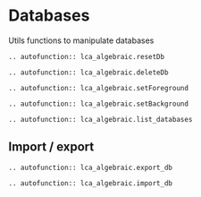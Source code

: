 # Databases

Utils functions to manipulate databases

```{eval-rst} 
.. autofunction:: lca_algebraic.resetDb
```

```{eval-rst} 
.. autofunction:: lca_algebraic.deleteDb
```

```{eval-rst} 
.. autofunction:: lca_algebraic.setForeground
```

```{eval-rst} 
.. autofunction:: lca_algebraic.setBackground
```


```{eval-rst} 
.. autofunction:: lca_algebraic.list_databases
```


## Import / export 

```{eval-rst} 
.. autofunction:: lca_algebraic.export_db
```

```{eval-rst} 
.. autofunction:: lca_algebraic.import_db
```






